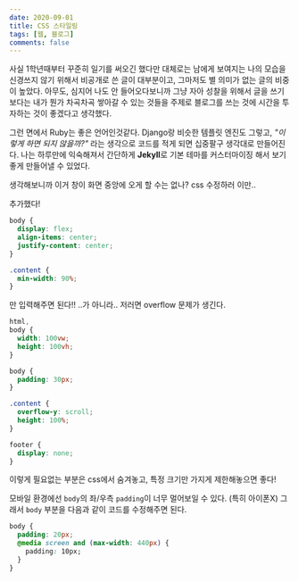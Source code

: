 ```yaml
---
date: 2020-09-01
title: CSS 스타일링
tags: [웹, 블로그]
comments: false
---
```


사실 1학년때부터 꾸준히 일기를 써오긴 했다만 대체로는 남에게 보여지는 나의 모습을 신경쓰지 않기 위해서 비공개로 쓴 글이 대부분이고, 그마저도 별 의미가 없는 글의 비중이 높았다. 아무도, 심지어 나도 안 들어오다보니까 그냥 자아 성찰을 위해서 글을 쓰기보다는 내가 뭔가 차곡차곡 쌓아갈 수 있는 것들을 주제로 블로그를 쓰는 것에 시간을 투자하는 것이 좋겠다고 생각했다.

그런 면에서 Ruby는 좋은 언어인것같다. Django랑 비슷한 템플릿 엔진도 그렇고, _"이렇게 하면 되지 않을까?"_ 라는 생각으로 코드를 적게 되면 십중팔구 생각대로 만들어진다. 나는 하루만에 익숙해져서 간단하게 **Jekyll**로 기본 테마를 커스터마이징 해서 보기 좋게 만들어낼 수 있었다.

생각해보니까 이거 창이 화면 중앙에 오게 할 수는 없나? css 수정하러 이만..

추가했다!

```css
body {
  display: flex;
  align-items: center;
  justify-content: center;
}

.content {
  min-width: 90%;
}
```

만 입력해주면 된다!!
..가 아니라.. 저러면 overflow 문제가 생긴다.

```css
html,
body {
  width: 100vw;
  height: 100vh;
}

body {
  padding: 30px;
}

.content {
  overflow-y: scroll;
  height: 100%;
}

footer {
  display: none;
}
```

이렇게 필요없는 부분은 css에서 숨겨놓고,
특정 크기만 가지게 제한해놓으면 좋다!

모바일 환경에선 `body`의 좌/우측 `padding`이 너무 멀어보일 수 있다. (특히 아이폰X)
그래서 `body` 부분을 다음과 같이 코드를 수정해주면 된다.

```css
body {
  padding: 20px;
  @media screen and (max-width: 440px) {
    padding: 10px;
  }
}
```
